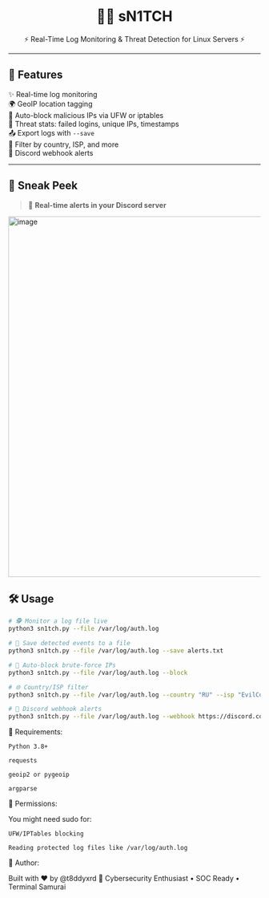 <h1 align="center">🕵️‍♂️ sN1TCH</h1>
<p align="center">⚡ Real-Time Log Monitoring & Threat Detection for Linux Servers ⚡</p>

---

## 🚀 Features

✨ Real-time log monitoring  
🌍 GeoIP location tagging  
🛑 Auto-block malicious IPs via UFW or iptables  
🧠 Threat stats: failed logins, unique IPs, timestamps  
📤 Export logs with `--save`  
🎯 Filter by country, ISP, and more  
📡 Discord webhook alerts  

---

## 📸 Sneak Peek

> 🔔 **Real-time alerts in your Discord server**  
<img width="1263" height="719" alt="image" src="https://github.com/user-attachments/assets/130b8b6f-6204-494e-a306-c6e99538445d" />

## 🛠️ Usage

~~~bash
# 🕵️ Monitor a log file live
python3 sn1tch.py --file /var/log/auth.log

# 💾 Save detected events to a file
python3 sn1tch.py --file /var/log/auth.log --save alerts.txt

# 🔐 Auto-block brute-force IPs
python3 sn1tch.py --file /var/log/auth.log --block

# 🌐 Country/ISP filter
python3 sn1tch.py --file /var/log/auth.log --country "RU" --isp "EvilCorp"

# 📡 Discord webhook alerts
python3 sn1tch.py --file /var/log/auth.log --webhook https://discord.com/api/webhooks/XXXX
~~~
🔧 Requirements:

    Python 3.8+

    requests

    geoip2 or pygeoip

    argparse

🧠 Permissions:

You might need sudo for:

    UFW/IPTables blocking

    Reading protected log files like /var/log/auth.log

👤 Author:

Built with ❤️ by @t8ddyxrd
💼 Cybersecurity Enthusiast • SOC Ready • Terminal Samurai



